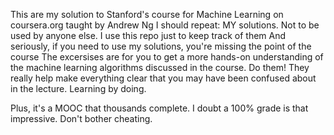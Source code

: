 This are my solution to Stanford's course for Machine Learning on coursera.org taught by Andrew Ng
I should repeat: MY solutions. Not to be used by anyone else. I use this repo just to keep track of them
And seriously, if you need to use my solutions, you're missing the point of the course
The excersises are for you to get a more hands-on understanding of the machine learning algorithms discussed in the course.
Do them! They really help make everything clear that you may have been confused about in the lecture. Learning by doing.

Plus, it's a MOOC that thousands complete. I doubt a 100% grade is that impressive. Don't bother cheating.
